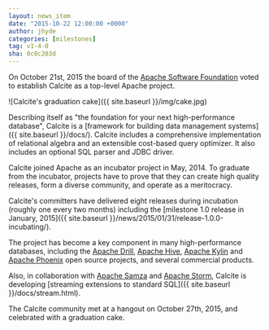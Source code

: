 ```yaml
---
layout: news_item
date: "2015-10-22 12:00:00 +0000"
author: jhyde
categories: [milestones]
tag: v1-4-0
sha: 0c0c203d
---
```

<!--
{% comment %}
Licensed to the Apache Software Foundation (ASF) under one or more
contributor license agreements.  See the NOTICE file distributed with
this work for additional information regarding copyright ownership.
The ASF licenses this file to you under the Apache License, Version 2.0
(the "License"); you may not use this file except in compliance with
the License.  You may obtain a copy of the License at

http://www.apache.org/licenses/LICENSE-2.0

Unless required by applicable law or agreed to in writing, software
distributed under the License is distributed on an "AS IS" BASIS,
WITHOUT WARRANTIES OR CONDITIONS OF ANY KIND, either express or implied.
See the License for the specific language governing permissions and
limitations under the License.
{% endcomment %}
-->

On October 21st, 2015 the board of the
[Apache Software Foundation](https://www.apache.org)
voted to establish Calcite as a top-level Apache project.

![Calcite's graduation cake]({{ site.baseurl }}/img/cake.jpg)

Describing itself as "the foundation for your next high-performance
database", Calcite is a
[framework for building data management systems]({{ site.baseurl }}/docs/).
Calcite includes a comprehensive implementation of relational algebra
and an extensible cost-based query optimizer. It also includes an
optional SQL parser and JDBC driver.

Calcite joined Apache as an incubator project in May, 2014. To
graduate from the incubator, projects have to prove that they can
create high quality releases, form a diverse community, and operate as
a meritocracy.

Calcite's committers have delivered eight releases during incubation
(roughly one every two months) including the
[milestone 1.0 release in January, 2015]({{ site.baseurl }}/news/2015/01/31/release-1.0.0-incubating/).

The project has become a key component in many high-performance
databases, including the
[Apache Drill](https://drill.apache.org),
[Apache Hive](https://hive.apache.org),
[Apache Kylin](https://kylin.apache.org) and
[Apache Phoenix](https://phoenix.apache.org) open source projects,
and several commercial products.

Also, in collaboration with [Apache Samza](https://samza.apache.org) and
[Apache Storm](https://storm.apache.org), Calcite is developing
[streaming extensions to standard SQL]({{ site.baseurl }}/docs/stream.html).

The Calcite community met at a hangout on October 27th, 2015, and
celebrated with a graduation cake.
